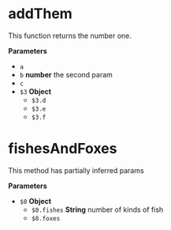 # addThem

This function returns the number one.

**Parameters**

-   `a`  
-   `b` **number** the second param
-   `c`  
-   `$3` **Object** 
    -   `$3.d`  
    -   `$3.e`  
    -   `$3.f`  

# fishesAndFoxes

This method has partially inferred params

**Parameters**

-   `$0` **Object** 
    -   `$0.fishes` **String** number of kinds of fish
    -   `$0.foxes`  
